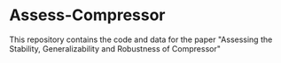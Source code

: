 # Assess-Compressor
This repository contains the code and data for the paper "Assessing the Stability, Generalizability and Robustness of Compressor"
